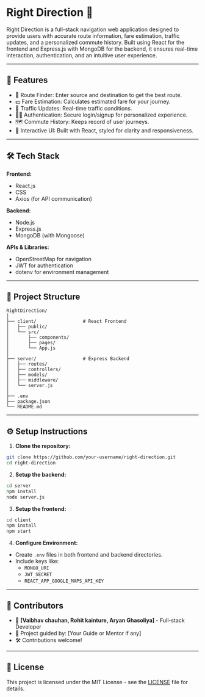 
# Right Direction 🧭

Right Direction is a full-stack navigation web application designed to provide users with accurate route information, fare estimation, traffic updates, and a personalized commute history. Built using React for the frontend and Express.js with MongoDB for the backend, it ensures real-time interaction, authentication, and an intuitive user experience.

---

## 🔧 Features

- 🚀 Route Finder: Enter source and destination to get the best route.
- 💵 Fare Estimation: Calculates estimated fare for your journey.
- 🚦 Traffic Updates: Real-time traffic conditions.
- 🧑‍💼 Authentication: Secure login/signup for personalized experience.
- 🗺️ Commute History: Keeps record of user journeys.
- 🎨 Interactive UI: Built with React, styled for clarity and responsiveness.

---

## 🛠️ Tech Stack

**Frontend:**
- React.js
- CSS 
- Axios (for API communication)

**Backend:**
- Node.js
- Express.js
- MongoDB (with Mongoose)

**APIs & Libraries:**
- OpenStreetMap for navigation
- JWT for authentication
- dotenv for environment management

---

## 📁 Project Structure

```
RightDirection/
│
├── client/                 # React Frontend
│   ├── public/
│   └── src/
│       ├── components/
│       ├── pages/
│       └── App.js
│
├── server/                 # Express Backend
│   ├── routes/
│   ├── controllers/
│   ├── models/
│   ├── middleware/
│   └── server.js
│
├── .env
├── package.json
└── README.md
```

---

## ⚙️ Setup Instructions

1. **Clone the repository:**

```bash
git clone https://github.com/your-username/right-direction.git
cd right-direction
```

2. **Setup the backend:**

```bash
cd server
npm install
node server.js
```

3. **Setup the frontend:**

```bash
cd client
npm install
npm start
```

4. **Configure Environment:**
- Create `.env` files in both frontend and backend directories.
- Include keys like:
  - `MONGO_URI`
  - `JWT_SECRET`
  - `REACT_APP_GOOGLE_MAPS_API_KEY`

---

## 📌 Contributors

- 👤 **[Vaibhav chauhan, Rohit kainture, Aryan Ghasoliya]** - Full-stack Developer  
- 🤝 Project guided by: [Your Guide or Mentor if any]  
- 🛠️ Contributions welcome!

---

## 📄 License

This project is licensed under the MIT License - see the [LICENSE](LICENSE) file for details.
